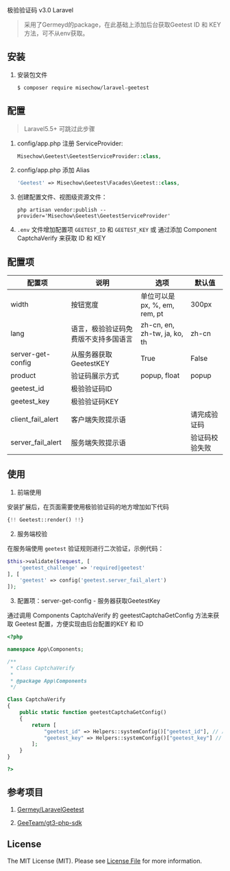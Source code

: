 极验验证码 v3.0 Laravel

> 采用了Germeyd的package，在此基础上添加后台获取Geetest ID 和 KEY  方法，可不从env获取。

## 安装

 1. 安装包文件

	``` bash
	$ composer require misechow/laravel-geetest
	```

## 配置

> Laravel5.5+ 可跳过此步骤

1. config/app.php 注册 ServiceProvider:
	
	```php
	Misechow\Geetest\GeetestServiceProvider::class,
	```

2. config/app.php 添加 Alias

     ```php
     'Geetest' => Misechow\Geetest\Facades\Geetest::class,
     ```

3. 创建配置文件、视图级资源文件：

	```shell
	php artisan vendor:publish --provider='Misechow\Geetest\GeetestServiceProvider'
	```
	
4. `.env` 文件增加配置项 `GEETEST_ID` 和 `GEETEST_KEY` 或 通过添加 Component CaptchaVerify 来获取 ID 和 KEY

## 配置项

| 配置项  | 说明  | 选项  | 默认值  |
| ------------ | ------------ | ------------ | ------------ |
| width | 按钮宽度  | 单位可以是 px, %, em, rem, pt  | 300px|
| lang | 语言，极验验证码免费版不支持多国语言  | zh-cn, en, zh-tw, ja, ko, th  | zh-cn  |
| server-get-config | 从服务器获取GeetestKEY | True | False          |
| product  | 验证码展示方式  | popup, float  | popup  |
| geetest_id  | 极验验证码ID  |   |   |
| geetest_key  | 极验验证码KEY  |   |   |
| client_fail_alert  | 客户端失败提示语  |   | 请完成验证码  |
| server_fail_alert  | 服务端失败提示语  |   | 验证码校验失败  |

## 使用

1. 前端使用

安装扩展后，在页面需要使用极验验证码的地方增加如下代码

```php
{!! Geetest::render() !!}
```

2. 服务端校验

在服务端使用 `geetest` 验证规则进行二次验证，示例代码：

```php
$this->validate($request, [
    'geetest_challenge' => 'required|geetest'
], [
    'geetest' => config('geetest.server_fail_alert')
]);
```

3. 配置项：server-get-config  -  服务器获取GeetestKey

通过调用 Components CaptchaVerify 的 geetestCaptchaGetConfig 方法来获取 Geetest 配置，方便实现由后台配置的KEY 和 ID

```php
<?php

namespace App\Components;

/**
 * Class CaptchaVerify
 *
 * @package App\Components
 */

Class CaptchaVerify 
{
    public static function geetestCaptchaGetConfig() 
    {
        return [
            "geetest_id" => Helpers::systemConfig()["geetest_id"], // 后台获取 id
            "geetest_key" => Helpers::systemConfig()["geetest_key"] // 后台获取 key
        ];
    }
}

?>
```

## 参考项目

1. [Germey/LaravelGeetest](https://github.com/Germey/LaravelGeetest)

2. [GeeTeam/gt3-php-sdk](https://github.com/GeeTeam/gt3-php-sdk)

## License

The MIT License (MIT). Please see [License File](LICENSE.md) for more information.

